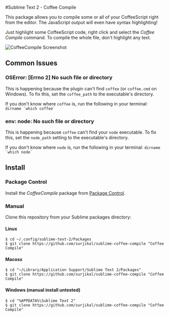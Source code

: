 #Sublime Text 2 - Coffee Compile

This package allows you to compile some or all of your CoffeeScript right from the editor.
The JavaScript output will even have syntax highlighting!

Just highlight some CoffeeScript code, right click and select the _Coffee Compile_ command.
To compile the whole file, don't highlight any text.


![CoffeeCompile Screenshot](http://i.imgur.com/2J49Q.png)


## Common Issues

### OSError: [Errno 2] No such file or directory

This is happening because the plugin can't find `coffee` (or `coffee.cmd` on Windows). To fix this,
set the `coffee_path` to the executable's directory.

If you don't know where `coffee` is, run the following in your terminal: ``dirname `which coffee` ``

### env: node: No such file or directory

This is happening because `coffee` can't find your `node` executable. To fix this, set the `node_path` setting
to the executable's directory.

If you don't know where `node` is, run the following in your terminal: ``dirname `which node` ``


## Install

### Package Control
Install the _CoffeeCompile_ package from [Package Control](http://wbond.net/sublime_packages/package_control).


### Manual

Clone this repository from your Sublime packages directory:

#### Linux
```
$ cd ~/.config/sublime-text-2/Packages
$ git clone https://github.com/surjikal/sublime-coffee-compile "Coffee Compile"
```

#### Macosx
```
$ cd "~/Library/Application Support/Sublime Text 2/Packages"
$ git clone https://github.com/surjikal/sublime-coffee-compile "Coffee Compile"
```

#### Windows (manual install untested)
```
$ cd "%APPDATA%\Sublime Text 2"
$ git clone https://github.com/surjikal/sublime-coffee-compile "Coffee Compile"
```
